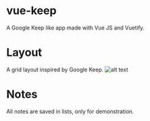 # vue-keep
A Google Keep like app made with Vue JS and Vuetify.

# Layout
A grid layout inspired by Google Keep.
![alt text](https://imgur.com/on4p5K8.png)

# Notes
All notes are saved in lists, only for demonstration.
